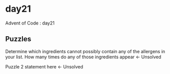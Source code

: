 day21
==============================

Advent of Code : day21

Puzzles
------------
Determine which ingredients cannot possibly contain any of the allergens in your list. How many times do any of those ingredients appear <- Unsolved

Puzzle 2 statement here <- Unsolved
